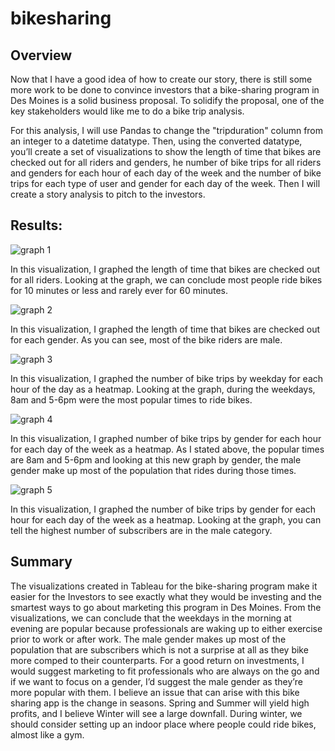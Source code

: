 # bikesharing

## Overview

Now that I have a good idea of how to create our story, there is still some more work to be done to convince investors that a bike-sharing program in Des Moines is a solid business proposal. To solidify the proposal, one of the key stakeholders would like me to do a bike trip analysis. 

For this analysis, I will use Pandas to change the "tripduration" column from an integer to a datetime datatype. Then, using the converted datatype, you’ll create a set of visualizations to show the length of time that bikes are checked out for all riders and genders, he number of bike trips for all riders and genders for each hour of each day of the week and the number of bike trips for each type of user and gender for each day of the week. Then I will create a story analysis to pitch to the investors. 

## Results:

![graph 1](https://user-images.githubusercontent.com/74915619/122993814-c08c8100-d375-11eb-9f8f-520dc69d33d6.png)

In this visualization, I graphed the length of time that bikes are checked out for all riders. Looking at the graph, we can conclude most people ride bikes for 10 minutes or less and rarely ever for 60 minutes. 

![graph 2](https://user-images.githubusercontent.com/74915619/122994312-51635c80-d376-11eb-9997-b3a818ea431f.png)

In this visualization, I graphed the length of time that bikes are checked out for each gender. As you can see, most of the bike riders are male. 

![graph 3](https://user-images.githubusercontent.com/74915619/122995961-490c2100-d378-11eb-9f05-dee2952576d8.png)

In this visualization, I graphed the number of bike trips by weekday for each hour of the day as a heatmap. Looking at the graph, during the weekdays, 8am and 5-6pm were the most popular times to ride bikes. 

![graph 4](https://user-images.githubusercontent.com/74915619/122997960-81146380-d37a-11eb-88a4-8979e2bad708.png)

In this visualization, I graphed number of bike trips by gender for each hour for each day of the week as a heatmap. As I stated above, the popular times are 8am and 5-6pm and looking at this new graph by gender, the male gender make up most of the population that rides during those times. 

![graph 5](https://user-images.githubusercontent.com/74915619/122999331-21b75300-d37c-11eb-8018-c86c85db0ae2.png)

In this visualization, I graphed the number of bike trips by gender for each hour for each day of the week as a heatmap. Looking at the graph, you can tell the highest number of subscribers are in the male category. 

## Summary 

The visualizations created in Tableau for the bike-sharing program make it easier for the Investors to see exactly what they would be investing and the smartest ways to go about marketing this program in Des Moines. From the visualizations, we can conclude that the weekdays in the morning at evening are popular because professionals are waking up to either exercise prior to work or after work. The male gender makes up most of the population that are subscribers which is not a surprise at all as they bike more comped to their counterparts. For a good return on investments, I would suggest marketing to fit professionals who are always on the go and if we want to focus on a gender, I’d suggest the male gender as they’re more popular with them. I believe an issue that can arise with this bike sharing app is the change in seasons. Spring and Summer will yield high profits, and I believe Winter will see a large downfall. During winter, we should consider setting up an indoor place where people could ride bikes, almost like a gym. 


